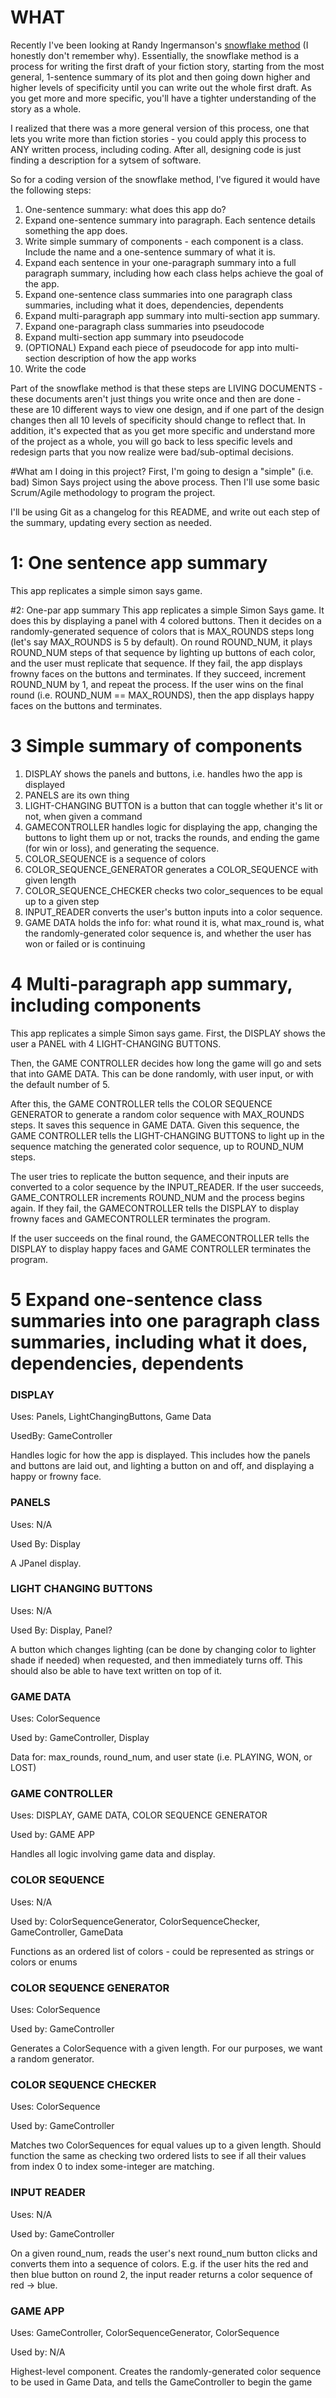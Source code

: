 # WHAT

Recently I've been looking at Randy Ingermanson's [snowflake method](https://www.advancedfictionwriting.com/articles/snowflake-method/)
(I honestly don't remember why). Essentially, the snowflake method is a process for writing the first draft of your
fiction story, starting from the most general, 1-sentence summary of its plot and then going down higher and higher
levels of specificity until you can write out the whole first draft. As you get more and more specific,
you'll have a tighter understanding of the story as a whole.

I realized that there was a more general version of this process, one that lets you write more than fiction stories - you could apply this process
to ANY written process, including coding. After all, designing code is just finding a description for a sytsem
of software.

So for a coding version of the snowflake method, I've figured it would have the following steps:
1. One-sentence summary: what does this app do?
2. Expand one-sentence summary into paragraph. Each sentence details something the app does.
3. Write simple summary of components - each component is a class. Include the name and a one-sentence summary of what it is.
4. Expand each sentence in your one-paragraph summary into a full paragraph summary, including how each class
helps achieve the goal of the app.
5. Expand one-sentence class summaries into one paragraph class summaries, including what it does, dependencies, dependents
6. Expand multi-paragraph app summary into multi-section app summary.
7. Expand one-paragraph class summaries into pseudocode
8. Expand multi-section app summary into pseudocode
9. (OPTIONAL) Expand each piece of pseudocode for app into multi-section description of how the app works
10. Write the code

Part of the snowflake method is that these steps are LIVING DOCUMENTS - these documents aren't just things you write
once and then are done - these are 10 different ways to view one design, and if one part of the design changes then
all 10 levels of specificity should change to reflect that. In addition, it's expected that as you get more
specific and understand more of the project as a whole, you will go back to less specific levels and redesign
parts that you now realize were bad/sub-optimal decisions.

#What am I doing in this project?
First, I'm going to design a "simple" (i.e. bad) Simon Says project using the above process. Then I'll use
some basic Scrum/Agile methodology to program the project.

I'll be using Git as a changelog for this README, and write out each step of the summary, updating every section
as needed.

# 1: One sentence app summary

This app replicates a simple simon says game.

#2: One-par app summary
This app replicates a simple Simon Says game. It does this by displaying a panel with 4 colored buttons.
Then it decides on a randomly-generated sequence of colors that is MAX_ROUNDS steps long (let's say MAX_ROUNDS is 5 by default).
On round ROUND_NUM, it plays ROUND_NUM steps of that sequence by lighting up buttons of each color, and the user must replicate that sequence.
If they fail, the app displays frowny faces on the buttons and terminates. If they succeed, increment ROUND_NUM by 1, and repeat
the process. If the user wins on the final round (i.e. ROUND_NUM == MAX_ROUNDS), then the app displays happy faces
on the buttons and terminates.

# 3 Simple summary of components

1. DISPLAY shows the panels and buttons, i.e. handles hwo the app is displayed
2. PANELS are its own thing
3. LIGHT-CHANGING BUTTON is a button that can toggle whether it's lit or not, when given a command
4. GAMECONTROLLER handles logic for displaying the app, changing the buttons to light them up or not, tracks
the rounds, and ending the game (for win or loss), and generating the sequence.
5. COLOR_SEQUENCE is a sequence of colors
6. COLOR_SEQUENCE_GENERATOR generates a COLOR_SEQUENCE with given length
7. COLOR_SEQUENCE_CHECKER checks two color_sequences to be equal up to a given step
8. INPUT_READER converts the user's button inputs into a color sequence.
9. GAME DATA holds the info for: what round it is, what max_round is, what the randomly-generated color
sequence is, and whether the user has won or failed or is continuing

# 4 Multi-paragraph app summary, including components
This app replicates a simple Simon says game. First, the DISPLAY shows the user a PANEL with 4
LIGHT-CHANGING BUTTONS.

Then, the GAME CONTROLLER decides how long the game will go and sets that into GAME DATA. This can be done randomly,
with user input, or with the default number of 5.

After this, the GAME CONTROLLER tells the COLOR SEQUENCE GENERATOR to generate a random color sequence with
MAX_ROUNDS steps. It saves this sequence in GAME DATA. Given this sequence, the GAME CONTROLLER tells the LIGHT-CHANGING
BUTTONS to light up in the sequence matching the generated color sequence, up to ROUND_NUM steps.

The user tries to replicate the button sequence, and their inputs are converted to a color sequence by the
INPUT_READER. If the user succeeds, GAME_CONTROLLER increments ROUND_NUM and the process begins again. If they fail, the GAMECONTROLLER tells the 
DISPLAY to display frowny faces and GAMECONTROLLER terminates the program.

If the user succeeds on the final round, the GAMECONTROLLER tells the DISPLAY to display happy faces and
GAME CONTROLLER terminates the program.

# 5 Expand one-sentence class summaries into one paragraph class summaries, including what it does, dependencies, dependents
### DISPLAY

Uses: Panels, LightChangingButtons, Game Data

UsedBy: GameController

Handles logic for how the app is displayed. This includes how the panels and buttons are laid out, and
lighting a button on and off, and displaying a happy or frowny face.

### PANELS

Uses: N/A

Used By: Display

A JPanel display.

### LIGHT CHANGING BUTTONS

Uses: N/A

Used By: Display, Panel?

A button which changes lighting (can be done by changing color to lighter shade if needed) when requested,
and then immediately turns off. This should also be able to have text written on top of it.

### GAME DATA

Uses: ColorSequence

Used by: GameController, Display

Data for: max_rounds, round_num, and user state (i.e. PLAYING, WON, or LOST)

### GAME CONTROLLER

Uses: DISPLAY, GAME DATA, COLOR SEQUENCE GENERATOR

Used by: GAME APP

Handles all logic involving game data and display.


### COLOR SEQUENCE

Uses: N/A

Used by: ColorSequenceGenerator, ColorSequenceChecker, GameController, GameData

Functions as an ordered list of colors - could be represented as strings or colors or enums

### COLOR SEQUENCE GENERATOR

Uses: ColorSequence

Used by: GameController

Generates a ColorSequence with a given length. For our purposes, we want a random generator.


### COLOR SEQUENCE CHECKER

Uses: ColorSequence

Used by: GameController

Matches two ColorSequences for equal values up to a given length. Should function the same as checking
two ordered lists to see if all their values from index 0 to index some-integer are matching.

### INPUT READER

Uses: N/A

Used by: GameController

On a given round_num, reads the user's next round_num button clicks and converts them into a sequence
of colors. E.g. if the user hits the red and then blue button on round 2, the input reader returns a color
sequence of red -> blue.

### GAME APP

Uses: GameController, ColorSequenceGenerator, ColorSequence

Used by: N/A

Highest-level component. Creates the randomly-generated color sequence to be used in Game Data, and tells
the GameController to begin the game







